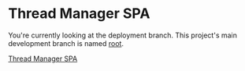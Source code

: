 # Thread Manager SPA #

You're currently looking at the deployment branch. This project's main development branch is named [root](https://github.com/dLopreiato/thread-manager-spa/tree/root).

[Thread Manager SPA](https://dlopreiato.github.io/thread-manager-spa/)
